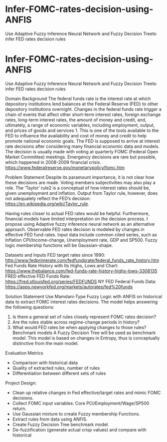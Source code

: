# Infer-FOMC-rates-decision-using-ANFIS
Use Adaptive Fuzzy Inference Neural Network and Fuzzy Decision Treeto infer FED rates decision rules

# Infer-FOMC-rates-decision-using-ANFIS
Use Adaptive Fuzzy Inference Neural Network and Fuzzy Decision Treeto infer FED rates decision rules

Domain Background
The federal funds rate is the interest rate at which depository institutions lend balances at the Federal Reserve (FED) to other depository institutions overnight. Changes in the federal funds rate trigger a chain of events that affect other short-term interest rates, foreign exchange rates, long-term interest rates, the amount of money and credit, and, ultimately, a range of economic variables, including employment, output, and prices of goods and services 1. This is one of the tools available to the FED to influence the availability and cost of money and credit to help promote national economic goals. The FED is supposed to arrive at interest rate decisions after considering many financial economic data and models. The decision is usually made with voting at quarterly FOMC (Federal Open Market Committee) meetings. Emergency decisions are rare but possible, which happened in 2008-2009 financial crisis.
https://www.federalreserve.gov/monetarypolicy/fomc.htm

Problem Statement
Despite its paramount importance, it is not clear how these decisions are made. Voting members subjectivities may also play a role. The ‘Taylor’ rule2 is a conceptual of how interest rates should be, given unemployment and inflation. Output from Taylor rule, however, does not adequately reflect the FED’s decision: https://en.wikipedia.org/wiki/Taylor_rule.

Having rules closer to actual FED rates would be helpful. Furthermore, financial models have limited interpretation on the decision process. I propose using Adaptive fuzzy inference neural network as an alternative approach. Observable FED rates decision is modeled by changes in effective FED fund rates. Input data include common cited series, such as Inflation CPI/Income-change, Unemployment rate, GDP and SP500. Fuzzy logic membership functions will be Gaussian-shape.

Datasets and Inputs
FED target rates since 1990:
http://www.fedprimerate.com/fedfundsrate/federal_funds_rate_history.htm
Fed Funds Rate History with Its Highs, Lows and Chart:
https://www.thebalance.com/fed-funds-rate-history-highs-lows-3306135
FRED effective FED Funds Rate:
https://fred.stlouisfed.org/series/FEDFUNDS
NY FED Federal Funds Data:
https://apps.newyorkfed.org/markets/autorates/fed%20funds

Solution Statement
Use Mamdani-Type Fuzzy Logic with ANFIS on historical data to extract FOMC interest rates decisions. The model helps answering the following questions:
1. Is there a general set of rules closely represent FOMC rates decision?
2. Are the rules stable across regime-change periods in history?
3. What would FED rates be when applying changes to those rules?
Benchmark models
A Fuzzy Decision Tree will be used as benchmark model. This model is based on changes in Entropy, thus is conceptually distinctive from the main model.

Evaluation Metrics
- Comparison with historical data
- Quality of extracted rules, number of rules
- Differentiation between different sets of rules

Project Design:
- Clean up relative changes in Fed effective/target rates and mimic FOMC decisions.
- Collect FOMC input variables: Core PCI/Employment/Wage/SP500 return.
- Use Gaussian mixture to create Fuzzy membership Functions.
- Extract rules from data using ANFIS.
- Create Fuzzy Decision Tree benchmark model.
- De-fuzzification (generate actual crisp values) and compare with historical



